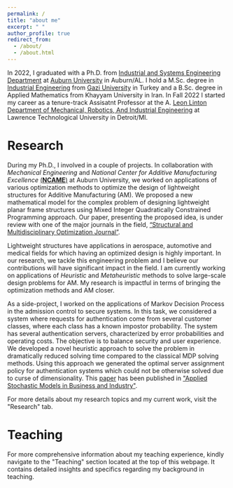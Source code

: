 ```yaml
---
permalink: /
title: "about me"
excerpt: " "
author_profile: true
redirect_from: 
  - /about/
  - /about.html
---
```


In 2022, I graduated with a Ph.D. from [Industrial and Systems Engineering Department](https://eng.auburn.edu/insy/) at [Auburn University](http://www.auburn.edu/) in Auburn/AL. I hold a M.Sc. degree in [Industrial Engineering](https://mf-em.gazi.edu.tr/?language=en_US) from [Gazi University](https://gazi.edu.tr/?language=en_US) in Turkey and a B.Sc. degree in Applied Mathematics from Khayyam University in Iran. In Fall 2022 I started my career as a tenure-track Assisatnt Professor at the A. [Leon Linton Department of Mechanical, Robotics, And Industrial Engineering](https://www.ltu.edu/engineering/mrie) at Lawrence Technological University in Detroit/MI.


Research
======
During my Ph.D., I involved in a couple of projects. In collaboration with _Mechanical Engineering_ and _National Center for Additive Manufacturing Excellence_ [(**NCAME**)](https://www.eng.auburn.edu/research/centers/additive/) at Auburn University, we worked on applications of various optimization methods to optimize the design of lightweight structures for Additive Manufacturing (AM). We proposed a new mathematical model for the complex problem of designing lightweight planar frame structures using Mixed Integer Quadratically Constrained Programming approach. Our paper, presenting the proposed idea, is under review with one of the major journals in the field, [“Structural and Multidisciplinary Optimization Journal”](https://www.springer.com/journal/158/).

Lightweight structures have applications in aerospace, automotive and medical fields for which having an optimized design is highly important. In our research, we tackle this engineering problem and I believe our contributions will have significant impact in the field. I am currently working on applications of _Heuristic_ and _Metaheuristic_ methods to solve large-scale design problems for AM. My research is impactful in terms of bringing the optimization methods and AM closer. 

As a side-project, I worked on the applications of Markov Decision Process in the admission control to secure systems. In this task, we considered a system where requests for authentication come from several customer classes, where each class has a known impostor probability. The system has several authentication servers, characterized by error probabilities and operating costs. The objective is to balance security and user experience. We developed a novel heuristic approach to solve the problem in dramatically reduced solving time compared to the classical MDP solving methods. Using this approach we generated the optimal server assignment policy for authentication systems which could not be otherwise solved due to curse of dimensionality. This [paper](https://onlinelibrary.wiley.com/doi/full/10.1002/asmb.2619) has been published in ["Applied Stochastic Models in Business and Industry"](https://onlinelibrary.wiley.com/journal/15264025).

For more details about my research topics and my current work, visit the "Research" tab.

Teaching
======
For more comprehensive information about my teaching experience, kindly navigate to the "Teaching" section located at the top of this webpage. It contains detailed insights and specifics regarding my background in teaching.
